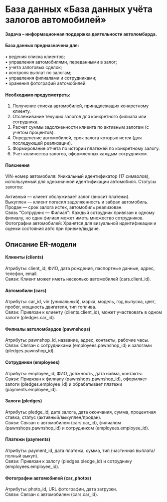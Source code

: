# База данных «База данных учёта залогов автомобилей»

#### Задача – информационная поддержка деятельности автоломбарда.

#### База данных предназначена для:
• ведения списка клиентов;<br>
• управления автомобилями, переданными в залог;<br>
• учета залоговых сделок;<br>
• контроля выплат по залогам;<br>
• управления филиалами и сотрудниками;<br>
• хранения фотографий автомобилей.<br>

#### Необходимо предусмотреть:
1. Получение списка автомобилей, принадлежащих конкретному клиенту.
2. Отслеживание текущих залогов для конкретного филиала или сотрудника.
3. Расчет суммы задолженности клиента по активным залогам (с учетом процентов).
4. Определение автомобилей, срок залога которых истек (для последующей реализации).
5. Формирование отчета по истории платежей по конкретному залогу.
6. Учет количества залогов, оформленных каждым сотрудником.

#### Пояснения
VIN-номер автомобиля: Уникальный идентификатор (17 символов), используемый для однозначной идентификации автомобиля.
Статусы залогов:

Активный — клиент обслуживает залог (вносит платежи).<br>
Выкуплен — клиент погасил задолженность и забрал автомобиль.<br>
Продан — срок залога истек, автомобиль реализован.<br>
Связь "Сотрудник — Филиал": Каждый сотрудник привязан к одному филиалу, но один филиал может иметь множество сотрудников.<br>
Фотографии автомобилей: Хранятся для визуальной идентификации и оценки состояния авто при приеме/выдаче.<br>

## Описание ER-модели
#### Клиенты (clients)
Атрибуты: client_id, ФИО, дата рождения, паспортные данные, адрес, телефон, email.<br>
Связи: Клиент может иметь несколько автомобилей (cars.client_id).
#### Автомобили (cars)
Атрибуты: car_id, vin (уникальный), марка, модель, год выпуска, цвет, пробег, мощность двигателя, тип топлива.<br>
Связи: Привязан к клиенту (clients.client_id), может участвовать в одном залоге (pledges.car_id).
#### Филиалы автоломбардов (pawnshops)
Атрибуты: pawnshop_id, название, адрес, контакты, рабочие часы.<br>
Связи: Связан с сотрудниками (employees.pawnshop_id) и залогами (pledges.pawnshop_id).
#### Сотрудники (employees)
Атрибуты: employee_id, ФИО, должность, дата найма, контакты.<br>
Связи: Привязан к филиалу (pawnshops.pawnshop_id), оформляет залоги (pledges.employee_id) и обрабатывает платежи (payments.employee_id).
#### Залоги (pledges)
Атрибуты: pledge_id, дата залога, дата окончания, сумма, процентная ставка, статус (активный/выкуплен/продан).<br>
Связи: Связан с автомобилем (cars.car_id), филиалом (pawnshops.pawnshop_id) и сотрудником (employees.employee_id).
#### Платежи (payments)
Атрибуты: payment_id, дата платежа, сумма, тип (частичная выплата/полный выкуп).<br>
Связи: Привязан к залогу (pledges.pledge_id) и сотруднику (employees.employee_id).
#### Фотографии автомобилей (car_photos)
Атрибуты: photo_id, URL фотографии, дата загрузки.<br>
Связи: Связан с автомобилем (cars.car_id).
